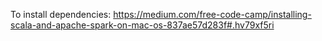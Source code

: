 To install dependencies: https://medium.com/free-code-camp/installing-scala-and-apache-spark-on-mac-os-837ae57d283f#.hv79xf5ri